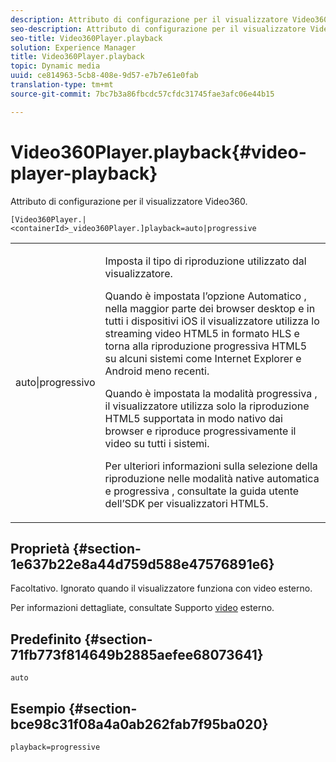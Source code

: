 ```yaml
---
description: Attributo di configurazione per il visualizzatore Video360.
seo-description: Attributo di configurazione per il visualizzatore Video360.
seo-title: Video360Player.playback
solution: Experience Manager
title: Video360Player.playback
topic: Dynamic media
uuid: ce814963-5cb8-408e-9d57-e7b7e61e0fab
translation-type: tm+mt
source-git-commit: 7bc7b3a86fbcdc57cfdc31745fae3afc06e44b15

---
```



# Video360Player.playback{#video-player-playback}

Attributo di configurazione per il visualizzatore Video360.

`[Video360Player.|<containerId>_video360Player.]playback=auto|progressive`

<table id="table_441553CD34C94A58A9D7CBF772DEDDB6"> 
 <tbody> 
  <tr> 
   <td colname="col1"> <p> <span class="codeph"> auto|progressivo</span> </p> </td> 
   <td colname="col2"> <p> Imposta il tipo di riproduzione utilizzato dal visualizzatore. </p> <p>Quando <span class="codeph"> è impostata l’opzione Automatico</span> , nella maggior parte dei browser desktop e in tutti i dispositivi iOS il visualizzatore utilizza lo streaming video HTML5 in formato HLS e torna alla riproduzione progressiva HTML5 su alcuni sistemi come Internet Explorer e Android meno recenti. </p> <p>Quando è impostata la modalità <span class="codeph"> progressiva</span> , il visualizzatore utilizza solo la riproduzione HTML5 supportata in modo nativo dai browser e riproduce progressivamente il video su tutti i sistemi. </p> <p>Per ulteriori informazioni sulla selezione della riproduzione nelle modalità native <span class="codeph"> automatica</span> e <span class="codeph"> progressiva</span> , consultate la guida utente dell’SDK per visualizzatori HTML5. </p> </td> 
  </tr> 
 </tbody> 
</table>

## Proprietà {#section-1e637b22e8a44d759d588e47576891e6}

Facoltativo. Ignorato quando il visualizzatore funziona con video esterno.

Per informazioni dettagliate, consultate Supporto [video](../../../c-html5-aem-asset-viewers/c-html5-aem-video360/c-html5-aem-video360-external-video-support.md#concept-66aa2784f2294794989bad2af74c3760) esterno.

## Predefinito {#section-71fb773f814649b2885aefee68073641}

`auto`

## Esempio {#section-bce98c31f08a4a0ab262fab7f95ba020}

`playback=progressive`
